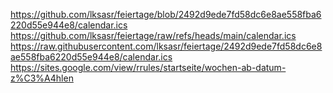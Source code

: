 https://github.com/lksasr/feiertage/blob/2492d9ede7fd58dc6e8ae558fba6220d55e944e8/calendar.ics
https://github.com/lksasr/feiertage/raw/refs/heads/main/calendar.ics
https://raw.githubusercontent.com/lksasr/feiertage/2492d9ede7fd58dc6e8ae558fba6220d55e944e8/calendar.ics
https://sites.google.com/view/rrules/startseite/wochen-ab-datum-z%C3%A4hlen
